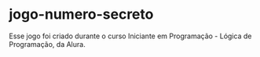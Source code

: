 # jogo-numero-secreto

Esse jogo foi criado durante o curso Iniciante em Programação - Lógica de Programação, da Alura.
